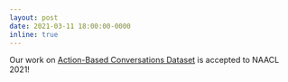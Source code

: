 ```yaml
---
layout: post
date: 2021-03-11 18:00:00-0000
inline: true
---
```


Our work on [Action-Based Conversations Dataset](https://arxiv.org/abs/2104.00783) is accepted to NAACL 2021!

